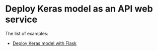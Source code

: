 # Deploy Keras model as an API web service

The list of examples:

- [Deploy Keras model with Flask](https://github.com/GregaVrbancic/deploy-keras-model-flask)


